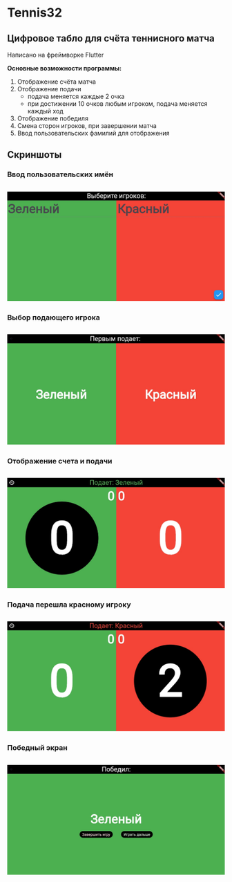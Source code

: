 # Tennis32

## Цифровое табло для счёта теннисного матча

 Написано на фреймворке Flutter


**Основные возможности программы:**
1. Отображение счёта матча
2. Отображение подачи 
    - подача меняется каждые 2 очка
    - при достижении 10 очков любым игроком, подача меняется каждый ход
3. Отображение победиля
4. Смена сторон игроков, при завершении матча
5. Ввод пользовательских фамилий для отображения

## Скриншоты

### Ввод пользовательских имён
![Ввод пользовательских имён](gitImages/1.jpg)
-
### Выбор подающего игрока
![Выбор подающего игрока](gitImages/2.jpg)
-
### Отображение счета и подачи
![Отображение счета и подачи](gitImages/3.jpg)
-
### Подача перешла красному игроку
![Подача перешла красному игроку](gitImages/4.jpg)
-
### Победный экран
![Победный экран](gitImages/5.jpg)
-

